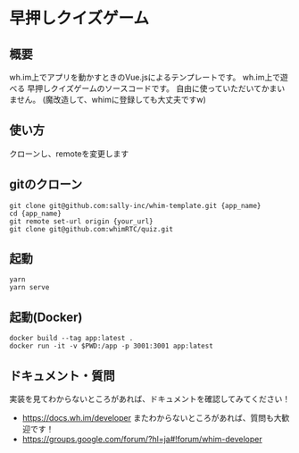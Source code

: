 # 早押しクイズゲーム

## 概要
wh.im上でアプリを動かすときのVue.jsによるテンプレートです。
wh.im上で遊べる 早押しクイズゲームのソースコードです。
自由に使っていただいてかまいません。
(魔改造して、whimに登録しても大丈夫ですw)

## 使い方
クローンし、remoteを変更します
## gitのクローン
``` 
git clone git@github.com:sally-inc/whim-template.git {app_name}
cd {app_name}
git remote set-url origin {your_url}
git clone git@github.com:whimRTC/quiz.git
```

## 起動
``` 
yarn
yarn serve
``` 

## 起動(Docker)
```
docker build --tag app:latest . 
docker run -it -v $PWD:/app -p 3001:3001 app:latest
```

## ドキュメント・質問
実装を見てわからないところがあれば、ドキュメントを確認してみてください！
- https://docs.wh.im/developer
またわからないところがあれば、質問も大歓迎です！
- https://groups.google.com/forum/?hl=ja#!forum/whim-developer
